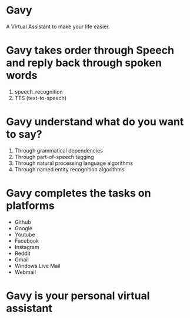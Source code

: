 # Gavy
A Virtual Assistant to make your life easier.


# Gavy takes order through Speech and reply back through spoken words

1. speech_recognition
2. TTS (text-to-speech)

# Gavy understand what do you want to say?

1. Through grammatical dependencies
2. Through part-of-speech tagging
3. Through natural processing language algorithms
4. Through named entity recognition algorithms

# Gavy completes the tasks on platforms 

- Github
- Google
- Youtube
- Facebook
- Instagram
- Reddit
- Gmail
- Windows Live Mail
- Webmail

# Gavy is your personal virtual assistant